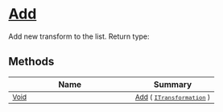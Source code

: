# [Add](./SequentialTransformPipeline-100663508.md)

Add new transform to the list.
Return type:
## Methods

| Name | Summary | 
| --- | --- | 
| <sub>[Void](https://docs.microsoft.com/en-us/dotnet/api/System.Void)</sub><img width=200/>| <sub>[Add](./SequentialTransformPipeline-100663508.md) ( [`ITransformation`](./../../ITransformation.md) )</sub>| <br>


